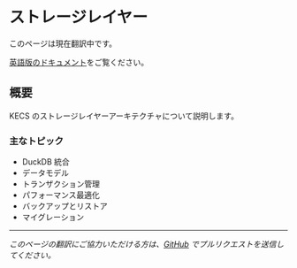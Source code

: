 # ストレージレイヤー

このページは現在翻訳中です。

[英語版のドキュメント](/architecture/storage)をご覧ください。

## 概要

KECS のストレージレイヤーアーキテクチャについて説明します。

### 主なトピック

- DuckDB 統合
- データモデル
- トランザクション管理
- パフォーマンス最適化
- バックアップとリストア
- マイグレーション

---

*このページの翻訳にご協力いただける方は、[GitHub](https://github.com/nandemo-ya/kecs) でプルリクエストを送信してください。*